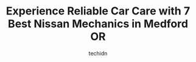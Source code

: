 ---
layout: ampstory
image: https://images.unsplash.com/photo-1545609904-f2f11654638d?ixlib=rb-4.0.3&ixid=MnwxMjA3fDB8MHxwaG90by1wYWdlfHx8fGVufDB8fHx8&auto=format&fit=crop&w=640&h=853&q=80
author: techidn
featured: false
description: If youre in need of trustworthy and skilled Nissan Mechanic in Medford OR, USA, youll be pleased to discover the 7 best Nissan Mechanic in town. Their expertise and commitment to customer 
title: Experience Reliable Car Care with 7 Best Nissan Mechanics in Medford OR
cover:
   title: Experience Reliable Car Care with 7 Best Nissan Mechanics in Medford OR
   subtitle: Rickpate
   background: https://images.unsplash.com/photo-1545609904-f2f11654638d?ixlib=rb-4.0.3&ixid=MnwxMjA3fDB8MHxwaG90by1wYWdlfHx8fGVufDB8fHx8&auto=format&fit=crop&w=640&h=853&q=80

pages: 
 - layout: thirds
   top: <h1>#1 Southern Oregon Auto Care</h1>
   bottom: "<p>Southern Oregon Auto Care installed tires on both my type 6 engine as well as my daily driver. They did a phenomenal job, they are a productive and efficient group. The g</p>"
   background: https://www.knot35.com/toplist/wp-content/uploads/2023/06/best-nissan-mechanic-1-in-medford-or-1685831934.jpeg
   backgroundblur: true
 - layout: thirds
   top: <h1>#2 Rogue Automotive</h1>
   bottom: "<p>828 N Central Ave, Medford, OR 97501, United States</p>"
   background: https://www.knot35.com/toplist/wp-content/uploads/2023/06/best-nissan-mechanic-2-in-medford-or-1685831934.jpeg
   cta:
      link: https://www.knot35.com/toplist/experience-reliable-car-care-with-7-best-nissan-mechanics-in-medford-or/
      text: Experience Reliable Car Care with 7 Best Nissan Mechanics in Medford OR
 - layout: thirds
   top: <h1>#3 Medford AutoCare Center</h1>
   bottom: "<p>9377 3811 Crater Lake Hwy A, Medford, OR 97504, United States</p>"
   background: https://www.knot35.com/toplist/wp-content/uploads/2023/06/best-nissan-mechanic-3-in-medford-or-1685831935.jpeg
   cta:
      link: https://www.knot35.com/toplist/experience-reliable-car-care-with-7-best-nissan-mechanics-in-medford-or/
      text: Experience Reliable Car Care with 7 Best Nissan Mechanics in Medford OR
 - layout: thirds
   top: <h1>#4 Northwest Autohäus</h1>
   bottom: "<p>4007 Crater Lake Hwy, Medford, OR 97504, United States</p>"
   background: https://images.unsplash.com/photo-1602536052359-ef94c21c5948?ixlib=rb-4.0.3&ixid=MnwxMjA3fDB8MHxwaG90by1wYWdlfHx8fGVufDB8fHx8&auto=format&fit=crop&w=640&h=853&q=80
   cta:
      link: https://www.knot35.com/toplist/experience-reliable-car-care-with-7-best-nissan-mechanics-in-medford-or/
      text: Experience Reliable Car Care with 7 Best Nissan Mechanics in Medford OR
 - layout: thirds
   top: <h1>#5 Miller Auto Care</h1>
   bottom: "<p>1901 United Way, Medford, OR 97504, United States</p>"
   background: https://images.unsplash.com/photo-1488554378835-f7acf46e6c98?ixlib=rb-4.0.3&ixid=MnwxMjA3fDB8MHxwaG90by1wYWdlfHx8fGVufDB8fHx8&auto=format&fit=crop&w=640&h=853&q=80
   cta:
      link: https://www.knot35.com/toplist/experience-reliable-car-care-with-7-best-nissan-mechanics-in-medford-or/
      text: Experience Reliable Car Care with 7 Best Nissan Mechanics in Medford OR
 - layout: thirds
   top: <h1>#6 Medford Nissan Service Center</h1>
   bottom: "<p>4560 Grumman Dr, Medford, OR 97504, United States</p>"
   background: https://images.unsplash.com/photo-1522441815192-d9f04eb0615c?ixlib=rb-4.0.3&ixid=MnwxMjA3fDB8MHxwaG90by1wYWdlfHx8fGVufDB8fHx8&auto=format&fit=crop&w=640&h=853&q=80
   cta:
      link: https://www.knot35.com/toplist/experience-reliable-car-care-with-7-best-nissan-mechanics-in-medford-or/
      text: Experience Reliable Car Care with 7 Best Nissan Mechanics in Medford OR
 - layout: thirds
   top: <h1>#7 Action Auto Repair Of Medford</h1>
   bottom: "<p>2708 N Pacific Hwy, Medford, OR 97501, United States</p>"
   background: https://images.unsplash.com/photo-1524169358666-79f22534bc6e?ixlib=rb-4.0.3&ixid=MnwxMjA3fDB8MHxwaG90by1wYWdlfHx8fGVufDB8fHx8&auto=format&fit=crop&w=640&h=853&q=80
   cta:
      link: https://www.knot35.com/toplist/experience-reliable-car-care-with-7-best-nissan-mechanics-in-medford-or/
      text: Experience Reliable Car Care with 7 Best Nissan Mechanics in Medford OR
 - layout: thirds
   middle: Continue reading...
   background: https://images.unsplash.com/photo-1518640467707-6811f4a6ab73?ixlib=rb-4.0.3&ixid=MnwxMjA3fDB8MHxwaG90by1wYWdlfHx8fGVufDB8fHx8&auto=format&fit=crop&w=640&h=853&q=80
   cta:
      link: https://www.knot35.com/toplist/experience-reliable-car-care-with-7-best-nissan-mechanics-in-medford-or/
      text: Experience Reliable Car Care with 7 Best Nissan Mechanics in Medford OR
      
---